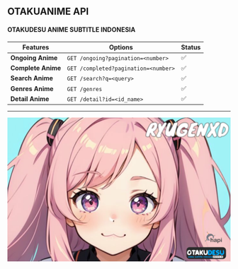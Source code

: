 ## OTAKUANIME API

####  OTAKUDESU ANIME SUBTITLE INDONESIA 

| Features | Options | Status |
| --- | --- | --- |
| **Ongoing Anime** | `GET /ongoing?pagination=<number>` | ✅ |
| **Complete Anime** | `GET /completed?pagination=<number>` | ✅ |
| **Search Anime** | `GET /search?q=<query>` | ✅ |
| **Genres Anime** | `GET /genres` | ✅ |
| **Detail Anime** | `GET /detail?id=<id_name>` | ✅ |


____


<div align="center" width="100%">
    <img src="./otaku-hapi.svg" alt="otaku hapi">
</div>